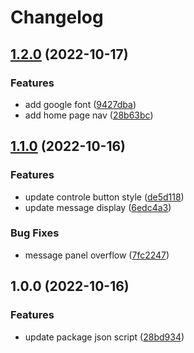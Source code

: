 # Changelog

## [1.2.0](https://github.com/warnerb47/zoom-clone/compare/v1.1.0...v1.2.0) (2022-10-17)


### Features

* add google font ([9427dba](https://github.com/warnerb47/zoom-clone/commit/9427dba17f45eb99749df117c88d1dc02545383b))
* add home page nav ([28b63bc](https://github.com/warnerb47/zoom-clone/commit/28b63bc3714c13151802425ea8f22760b9b5e165))

## [1.1.0](https://github.com/warnerb47/zoom-clone/compare/v1.0.0...v1.1.0) (2022-10-16)


### Features

* update controle button style ([de5d118](https://github.com/warnerb47/zoom-clone/commit/de5d1189122bb9e4e5088f10ac9fa7b428cdcfb1))
* update message display ([6edc4a3](https://github.com/warnerb47/zoom-clone/commit/6edc4a3135058200e267475f75d3dab95551be7f))


### Bug Fixes

* message panel overflow ([7fc2247](https://github.com/warnerb47/zoom-clone/commit/7fc224700dea42a113ecfa7f634dd5689f9d8202))

## 1.0.0 (2022-10-16)


### Features

* update package json script ([28bd934](https://github.com/warnerb47/zoom-clone/commit/28bd934a8871450d0c0f03cdea7802e1044fd870))
